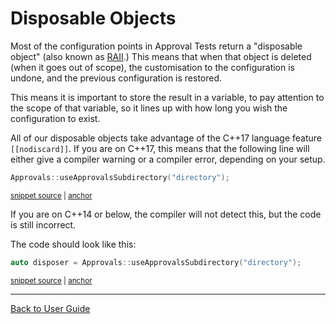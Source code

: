 <!--
GENERATED FILE - DO NOT EDIT
This file was generated by [MarkdownSnippets](https://github.com/SimonCropp/MarkdownSnippets).
Source File: /doc/mdsource/DisposableObjects.source.md
To change this file edit the source file and then execute ./run_markdown_templates.sh.
-->

<a id="top"></a>

# Disposable Objects

Most of the configuration points in Approval Tests return a "disposable object" (also known as [RAII](/doc/Glossary.md#raii-resource-acquisition-is-initialization).) This means that when that object is deleted (when it goes out of scope), the customisation to the configuration is undone, and the previous configuration is restored.

This means it is important to store the result in a variable, to pay attention to the scope of that variable, so it lines up with how long you wish the configuration to exist.

All of our disposable objects take advantage of the C++17 language feature `[[nodiscard]]`. If you are on C++17, this means that the following line will either give a compiler warning or a compiler error, depending on your setup.

<!-- snippet: disposable_incorrect -->
<a id='snippet-disposable_incorrect'/></a>
```cpp
Approvals::useApprovalsSubdirectory("directory");
```
<sup><a href='/tests/DocTest_Tests/documentation/DisposableSamples.cpp#L12-L14' title='File snippet `disposable_incorrect` was extracted from'>snippet source</a> | <a href='#snippet-disposable_incorrect' title='Navigate to start of snippet `disposable_incorrect`'>anchor</a></sup>
<!-- endsnippet -->

If you are on C++14 or below, the compiler will not detect this, but the code is still incorrect.

The code should look like this:

<!-- snippet: disposable_correct -->
<a id='snippet-disposable_correct'/></a>
```cpp
auto disposer = Approvals::useApprovalsSubdirectory("directory");
```
<sup><a href='/tests/DocTest_Tests/documentation/DisposableSamples.cpp#L7-L9' title='File snippet `disposable_correct` was extracted from'>snippet source</a> | <a href='#snippet-disposable_correct' title='Navigate to start of snippet `disposable_correct`'>anchor</a></sup>
<!-- endsnippet -->

---

[Back to User Guide](/doc/README.md#top)
